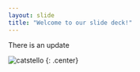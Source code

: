 ```yaml
---
layout: slide
title: "Welcome to our slide deck!"
---
```


There is an update

![catstello](https://octodex.github.com/images/catstello.png)
{: .center}
